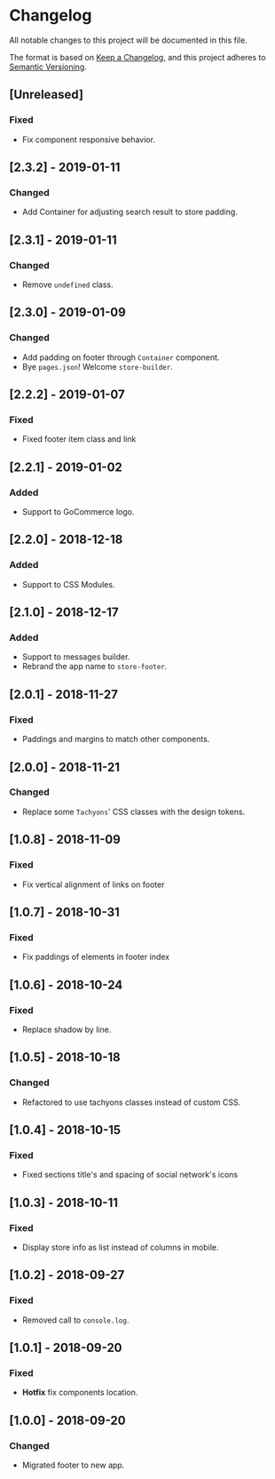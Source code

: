 # Changelog
All notable changes to this project will be documented in this file.

The format is based on [Keep a Changelog](https://keepachangelog.com/en/1.0.0/),
and this project adheres to [Semantic Versioning](https://semver.org/spec/v2.0.0.html).

## [Unreleased]
### Fixed
- Fix component responsive behavior. 
 
## [2.3.2] - 2019-01-11
### Changed
- Add Container for adjusting search result to store padding.

## [2.3.1] - 2019-01-11
### Changed
- Remove `undefined` class.

## [2.3.0] - 2019-01-09
### Changed
- Add padding on footer through `Container` component.
- Bye `pages.json`! Welcome `store-builder`.
 
## [2.2.2] - 2019-01-07
### Fixed
- Fixed footer item class and link

## [2.2.1] - 2019-01-02
### Added
- Support to GoCommerce logo.

## [2.2.0] - 2018-12-18
### Added
- Support to CSS Modules.

## [2.1.0] - 2018-12-17
### Added
- Support to messages builder.
- Rebrand the app name to `store-footer`.

## [2.0.1] - 2018-11-27
### Fixed
- Paddings and margins to match other components.

## [2.0.0] - 2018-11-21
### Changed
- Replace some `Tachyons`' CSS classes with the design tokens.

## [1.0.8] - 2018-11-09
### Fixed
- Fix vertical alignment of links on footer

## [1.0.7] - 2018-10-31
### Fixed
- Fix paddings of elements in footer index

## [1.0.6] - 2018-10-24
### Fixed
- Replace shadow by line.

## [1.0.5] - 2018-10-18
### Changed
- Refactored to use tachyons classes instead of custom CSS.

## [1.0.4] - 2018-10-15
### Fixed
- Fixed sections title's and spacing of social network's icons

## [1.0.3] - 2018-10-11

### Fixed
- Display store info as list instead of columns in mobile.

## [1.0.2] - 2018-09-27
### Fixed
- Removed call to `console.log`.

## [1.0.1] - 2018-09-20
### Fixed
- **Hotfix** fix components location.

## [1.0.0] - 2018-09-20
### Changed
- Migrated footer to new app.
